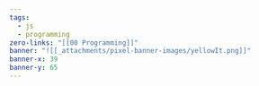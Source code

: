 ```yaml
---
tags:
  - js
  - programming
zero-links: "[[00 Programming]]"
banner: "![[_attachments/pixel-banner-images/yellowIt.png]]"
banner-x: 39
banner-y: 65
---
```

